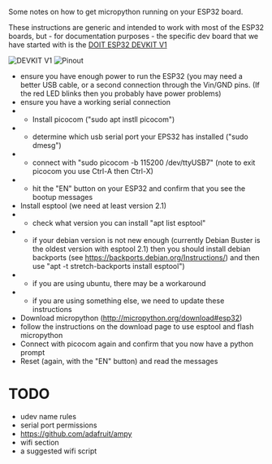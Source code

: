 Some notes on how to get micropython running on your ESP32 board.

These instructions are generic and intended to work with most of the ESP32
boards, but - for documentation purposes - the specific dev board that we
have started with is the [DOIT ESP32 DEVKIT V1](https://makeradvisor.com/tools/esp32-dev-board-wi-fi-bluetooth/)

![DEVKIT V1](https://makeradvisor.com/wp-content/uploads/2017/10/esp32-board-bg.jpg)
![Pinout](https://makeradvisor.com/wp-content/uploads/2018/04/ESP32-DOIT-DEVKIT-V1-Board-Pinout-30-GPIOs-Copy.jpg)

* ensure you have enough power to run the ESP32 (you may need a better USB
  cable, or a second connection through the Vin/GND pins.  (If the red LED
  blinks then you probably have power problems)
* ensure you have a working serial connection
* * Install picocom ("sudo apt instll picocom")
* * determine which usb serial port your EPS32 has installed ("sudo dmesg")
* * connect with "sudo picocom -b 115200 /dev/ttyUSB7" (note to exit picocom
    you use Ctrl-A then Ctrl-X)
* * hit the "EN" button on your ESP32 and confirm that you see the bootup
    messages
* Install esptool (we need at least version 2.1)
* * check what version you can install "apt list esptool"
* * if your debian version is not new enough (currently Debian Buster is
    the oldest version with esptool 2.1) then you should install debian
    backports (see https://backports.debian.org/Instructions/) and then
    use "apt -t stretch-backports install esptool")
* * if you are using ubuntu, there may be a workaround
* * if you are using something else, we need to update these instructions
* Download micropython (http://micropython.org/download#esp32)
* follow the instructions on the download page to use esptool and flash
  micropython
* Connect with picocom again and confirm that you now have a python prompt
* Reset (again, with the "EN" button) and read the messages


# TODO
* udev name rules
* serial port permissions
* https://github.com/adafruit/ampy
* wifi section
* a suggested wifi script

